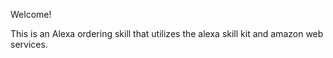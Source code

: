 Welcome!

This is an Alexa ordering skill that utilizes the alexa skill kit and amazon web services.
